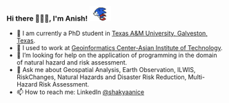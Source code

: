 ### Hi there 👋🙏🏻, I'm Anish! <img src="giphy.gif" width="50">

- 🌱 I am currently a PhD student in [Texas A&M University, Galveston, Texas](https://marine.tamu.edu/academics/graduate-programs/phd-marine-coastal-science.html).
- 🔭 I  used to work at [Geoinformatics Center-Asian Institute of Technology](http://geoinfo.ait.ac.th/).
- 🤔 I’m looking for help on the application of programming in the domain of natural hazard and risk assessment.
- 💬 Ask me about Geospatial Analysis, Earth Observation, ILWIS, RiskChanges, Natural Hazards and Disaster Risk Reduction, Multi-Hazard Risk Assessment. 
- 📫 How to reach me: LinkedIn [@shakyaanice](https://www.linkedin.com/in/anish-ratna-shakya-47234a121/)

<!--
**shakyaanice/shakyaanice** is a ✨ _special_ ✨ repository because its `README.md` (this file) appears on your GitHub profile.

Here are some ideas to get you started:

- 🔭 I’m currently working on ...
- 🌱 I’m currently learning ...
- 👯 I’m looking to collaborate on ...
- 🤔 I’m looking for help with ...
- 💬 Ask me about ...
- 📫 How to reach me: ...
- 😄 Pronouns: ...
- ⚡ Fun fact: ...
-->

